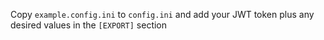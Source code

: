 Copy `example.config.ini` to `config.ini` and add your JWT token plus any desired values in the `[EXPORT]` section